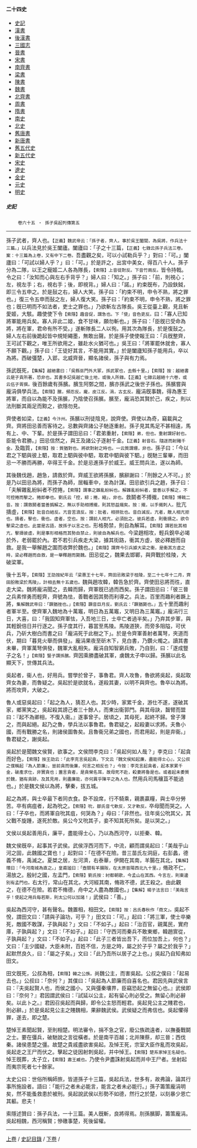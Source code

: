  



#### 二十四史

*   [史記](../a01/a01.md)
*   [漢書](../a02/a02.md)
*   [後漢書](../a03/a03.md)
*   [三國志](../a04/a04.md)
*   [晉書](../a05/a05.md)
*   [宋書](../a06/a06.md)
*   [南齊書](../a07/a07.md)
*   [梁書](../a08/a08.md)
*   [陳書](../a09/a09.md)
*   [魏書](../a10/a10.md)
*   [北齊書](../a11/a11.md)
*   [周書](../a12/a12.md)
*   [隋書](../a13/a13.md)
*   [南史](../a14/a14.md)
*   [北史](../a15/a15.md)
*   [舊唐書](../a16/a16.md)
*   [新唐書](../a17/a17.md)
*   [舊五代史](../a18/a18.md)
*   [新五代史](../a19/a19.md)
*   [宋史](../a20/a20.md)
*   [遼史](../a21/a21.md)
*   [金史](../a22/a22.md)
*   [元史](../a23/a23.md)
*   [明史](../a24/a24.md)


##### 史記
　　 `卷六十五 ‧ 孫子吳起列傳第五`

* * *

孫子武者，齊人也。`【正義】魏武帝云：「孫子者，齊人。事於吳王闔閭，為吳將，作兵法十三篇。」`以兵法見於吳王闔廬。闔廬曰：「子之十三篇，`【正義】七錄云孫子兵法三卷。案：十三篇為上卷，又有中下二卷。`吾盡觀之矣，可以小試勒兵乎？」對曰：「可。」闔廬曰：「可試以婦人乎？」曰：「可。」於是許之，出宮中美女，得百八十人。孫子分為二隊，以王之寵姬二人各為隊長，`【索隱】上音徒對反。下音竹兩反。`皆令持戟。令之曰：「汝知而心與左右手背乎？」婦人曰：「知之。」孫子曰：「前，則視心；左，視左手；右，視右手；後，即視背。」婦人曰：「諾。」約束旣布，乃設鈇鉞，即三令五申之。於是鼔之右，婦人大笑。孫子曰：「約束不明，申令不熟，將之罪也。」復三令五申而鼔之左，婦人復大笑。孫子曰：「約束不明，申令不熟，將之罪也；旣已明而不如法者，吏士之罪也。」乃欲斬左古隊長。吳王從臺上觀，見且斬愛姬，大駭。趣使使下令`【索隱】趣音促，謂急也。下「使」音色吏反。`曰：「寡人已知將軍能用兵矣。寡人非此二姬，食不甘味，願勿斬也。」孫子曰：「臣旣已受命為將，將在軍，君命有所不受。」遂斬隊長二人以徇。用其次為隊長，於是復鼔之。婦人左右前後跪起皆中規矩繩墨，無敢出聲。於是孫子使使報王曰：「兵旣整齊，王可試下觀之，唯王所欲用之，雖赴水火猶可也。」吳王曰：「將軍罷休就舍，寡人不願下觀。」孫子曰：「王徒好其言，不能用其實。」於是闔廬知孫子能用兵，卒以為將。西破彊楚，入郢，北威齊晉，顯名諸侯，孫子與有力焉。

孫武旣死，`【集解】越絕書曰：「吳縣巫門外大冢，孫武冢也，去縣十里。」【索隱】按：越絕書云是子貢所著，恐非也。其書多記吳越亡後土地，或後人所錄。【正義】七錄云越絕十六卷，或云伍子胥撰。`後百餘歲有孫臏。臏生阿鄄之間，臏亦孫武之後世子孫也。孫臏嘗與龐涓俱學兵法。`【索隱】臏，頻忍反。龐，皮江反。涓，古玄反。`龐涓旣事魏，得為惠王將軍，而自以為能不及孫臏，乃陰使召孫臏。臏至，龐涓恐其賢於己，疾之，則以法刑斷其兩足而黥之，欲隱勿見。

齊使者如梁，`【正義】今汴州。`孫臏以刑徒陰見，說齊使。齊使以為奇，竊載與之齊。齊將田忌善而客待之。忌數與齊諸公子馳逐重射。孫子見其馬足不甚相遠，馬有上、中、下輩。於是孫子謂田忌曰：「君弟重射，`【索隱】弟，但也。重射謂好射也。`臣能令君勝。」田忌信然之，與王及諸公子逐射千金。`【正義】射音石。隨逐而射賭千金。`及臨質，`【索隱】按：質猶對也。將欲對射之時也。一云質謂堋，非也。`孫子曰：「今以君之下駟與彼上駟，取君上駟與彼中駟，取君中駟與彼下駟。」旣馳三輩畢，而田忌一不勝而再勝，卒得王千金。於是忌進孫子於威王。威王問兵法，遂以為師。

其後魏伐趙，趙急，請救於齊。齊威王欲將孫臏，臏辭謝曰：「刑餘之人不可。」於是乃以田忌為將，而孫子為師，居輜車中，坐為計謀。田忌欲引兵之趙，孫子曰：「夫解雜亂紛糾者不控捲，`【索隱】謂事之雜亂紛糾也。解雜亂紛糾者，當善以手解之，不可控捲而擊之。捲即拳也。劉氏云「控，綜；捲，縮」，非也。`救鬬者不搏撠，`【索隱】博戟二音。按：謂救鬬者當善撝解之，無以手助相搏撠，則其怒益熾矣。按：撠，以手撠刺人。`批亢擣虛，`【索隱】批音白結反。亢音苦浪反。按：批者，相排批也。音白滅反。亢者，敵人相亢拒也。擣者，擊也，衝也。虛者，空也。按：謂前人相亢，必須批之。彼兵若虛，則衝擣之。欲令擊梁之虛也。此當是古語，故孫子以言之也。`形格勢禁，則自為解耳。`【索隱】謂若批其相亢，擊擣彼虛，則是事形相格而其勢自禁止，則彼自為解兵也。`今梁趙相攻，輕兵銳卒必竭於外，老弱罷於內。君不若引兵疾走大梁，據其街路，衝其方虛，彼必釋趙而自救。是我一舉解趙之圍而收弊於魏也。」`【索隱】謂齊今引兵據大梁之衝，是衝其方虛之時，梁必釋趙而自救，是一舉釋趙而斃魏。`田忌從之，魏果去邯鄲，與齊戰於桂陵，大破梁軍。

後十五年，`【索隱】王劭按紀年云「梁惠王十七年，齊田忌敗梁于桂陵，至二十七年十二月，齊田肦敗梁於馬陵」，計相去無十五歲也。`魏與趙攻韓，韓告急於齊。齊使田忌將而徃，直走大梁。魏將龐涓聞之，去韓而歸，齊軍旣已過而西矣。孫子謂田忌曰：「彼三晉之兵素悍勇而輕齊，齊號為怯，善戰者因其勢而利導之。兵法，百里而趣利者蹶上將，`集解魏武帝曰：「蹶猶挫也。」【索隱】蹶音巨月反。劉氏云：「蹶猶斃也。」`五十里而趣利者軍半至。使齊軍入魏地為十萬竈，明日為五萬竈，又明日為三萬竈。」龐涓行三日，大喜，曰：「我固知齊軍怯，入吾地三日，士卒亡者過半矣。」乃弃其步軍，與其輕銳倍日并行逐之。孫子度其行，暮當至馬陵。馬陵道狹，而旁多阻隘，可伏兵，乃斫大樹白而書之曰「龐涓死于此樹之下」。於是令齊軍善射者萬弩，夾道而伏，期曰「暮見火舉而俱發」。龐涓果夜至斫木下，見白書，乃鑽火燭之。讀其書未畢，齊軍萬弩俱發，魏軍大亂相失。龐涓自知智窮兵敗，乃自剄，曰：「遂成豎子之名！」`【索隱】豎子謂孫臏。`齊因乘勝盡破其軍，虜魏太子申以歸。孫臏以此名顯天下，世傳其兵法。

吳起者，衞人也，好用兵。嘗學於曾子，事魯君。齊人攻魯，魯欲將吳起，吳起取齊女為妻，而魯疑之。吳起於是欲就名，遂殺其妻，以明不與齊也。魯卒以為將。將而攻齊，大破之。

魯人或惡吳起曰：「起之為人，猜忍人也。其少時，家累千金，游仕不遂，遂破其家，鄉黨笑之，吳起殺其謗己者三十餘人，而東出衞郭門。與其母訣，齧臂而盟曰：『起不為卿相，不復入衞。』遂事曾子。居頃之，其母死，起終不歸。曾子薄之，而與起絕。起乃之魯，學兵法以事魯君。魯君疑之，起殺妻以求將。夫魯小國，而有戰勝之名，則諸侯圖魯矣。且魯衞兄弟之國也，而君用起，則是弃衞。」魯君疑之，謝吳起。

吳起於是聞魏文侯賢，欲事之。文侯問李克曰：「吳起何如人哉？」李克曰：「起貪而好色，`【索隱】按王劭云：「此李克言吳起貪。下文云『魏文侯知起廉，盡能得士心』，又公叔之僕稱起『為人節廉』，豈前貪而後廉，何言之相反也？」今按：李克言起貪者，起本家累千金，破產求仕，非實貪也；蓋言貪者，是貪榮名耳，故母死不赴，殺妻將魯是也。或者起未委質於魏，猶有貪跡，及其見用，則盡廉能，亦何異乎陳平之為人也。`然用兵司馬穰苴不能過也。」於是魏文侯以為將，擊秦，拔五城。

起之為將，與士卒最下者同衣食。卧不設席，行不騎乘，親裹贏糧，與士卒分勞苦。卒有病疽者，起為吮之。`【索隱】吮，鄒氏音弋軟反，又才軟反。`卒母聞而哭之。人曰：「子卒也，而將軍自吮其疽，何哭為？」母曰：「非然也。往年吳公吮其父，其父戰不旋踵，遂死於敵。吳公今又吮其子，妾不知其死所矣。是以哭之。」

文侯以吳起善用兵，廉平，盡能得士心，乃以為西河守，以拒秦、韓。

魏文侯旣卒，起事其子武侯。武侯浮西河而下，中流，顧而謂吳起曰：「美哉乎山河之固，此魏國之寶也！」起對曰：「在德不在險。昔三苗氏左洞庭，右彭蠡，德義不脩，禹滅之。夏桀之居，左河濟，右泰華，伊闕在其南，羊腸在其北，`【集解】瓚曰：「今河南城為直之。」皇甫謐曰：「壺關有羊腸阪，在太原晉陽西北九十里。」`脩政不仁，湯放之。殷紂之國，左孟門，`【索隱】劉氏按：紂都朝歌，今孟山在其西。今言左，則東邊別有孟門也。`右太行，常山在其北，大河經其南，脩政不德，武王殺之。由此觀之，在德不在險。若君不脩德，舟中之人盡為敵國也。」`【集解】楊子法言曰：「美哉言乎！使起之用兵每若斯，則太公何以加諸！」`武侯曰：「善。」

吳起為西河守，甚有聲名。魏置相，相田文。`【索隱】按：呂氏春秋作「商文」。`吳起不悅，謂田文曰：「請與子論功，可乎？」田文曰：「可。」起曰：「將三軍，使士卒樂死，敵國不敢謀，子孰與起？」文曰：「不如子。」起曰：「治百官，親萬民，實府庫，子孰與起？」文曰：「不如子。」起曰：「守西河而秦兵不敢東鄉，韓趙賔從，子孰與起？」文曰：「不如子。」起曰：「此子三者皆出吾下，而位加吾上，何也？」文曰：「主少國疑，大臣未附，百姓不信，方是之時，屬之於子乎？屬之於我乎？」起默然良久，曰：「屬之子矣。」文曰：「此乃吾所以居子之上也。」吳起乃自知弗如田文。

田文旣死，公叔為相，`【索隱】韓之公族。`尚魏公主，而害吳起。公叔之僕曰：「起易去也。」公叔曰：「奈何？」其僕曰：「吳起為人節廉而自喜名也。君因先與武侯言曰：『夫吳起賢人也，而侯之國小，又與彊秦壤界，臣竊恐起之無留心也。』武侯即曰：『奈何？』君因謂武侯曰：『試延以公主，起有留心則必受之。無留心則必辭矣。以此卜之。』君因召吳起而與歸，即令公主怒而輕君。吳起見公主之賤君也，則必辭。」於是吳起見公主之賤魏相，果辭魏武侯。武侯疑之而弗信也。吳起懼得罪，遂去，即之楚。

楚悼王素聞起賢，至則相楚。明法審令，捐不急之官，廢公族疏遠者，以撫養戰鬬之士。要在彊兵，破馳說之言從橫者。於是南平百越；北并陳蔡，却三晉；西伐秦。諸侯患楚之彊。故楚之貴戚盡欲害吳起。及悼王死，宗室大臣作亂而攻吳起，吳起走之王尸而伏之。擊起之徒因射刺吳起，并中悼王。`【索隱】楚系家悼王名疑也。`悼王旣葬，太子立，`【索隱】肅王臧也。`乃使令尹盡誅射吳起而并中王尸者。坐射起而夷宗死者七十餘家。

太史公曰：世俗所稱師旅，皆道孫子十三篇，吳起兵法，世多有，故弗論，論其行事所施設者。語曰：「能行之者未必能言，能言之者未必能行。」孫子籌策龐涓明矣，然不能蚤救患於被刑。吳起說武侯以形勢不如德，然行之於楚，以刻暴少恩亡其軀。悲夫！

索隱述贊曰：孫子兵法，一十三篇。美人旣斬，良將得焉。刖孫臏脚，籌策龐涓。吳起相魏，西河稱賢；慘礉事楚，死後留權。

* * *

[上卷](064.md) / [史記目錄](a01.md) / [下卷](066.md) /

    